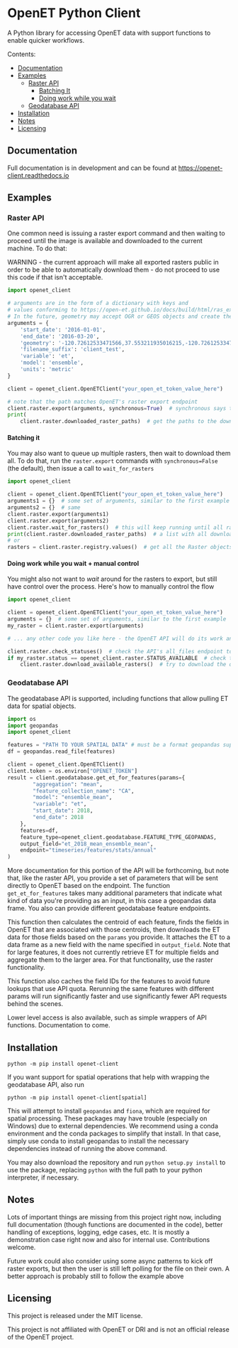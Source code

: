 # OpenET Python Client

A Python library for accessing OpenET data with support functions to enable quicker workflows.

Contents:
* [Documentation](#documentation)
* [Examples](#examples)
    * [Raster API](#raster-api)
        * [Batching It](#batching-it)
        * [Doing work while you wait](#doing-work-while-you-wait--manual-control)
    * [Geodatabase API](#geodatabase-api)
* [Installation](#installation)
* [Notes](#notes)
* [Licensing](#licensing)

## Documentation
Full documentation is in development and can be found at https://openet-client.readthedocs.io

## Examples

### Raster API
One common need is issuing a raster export command and then waiting to proceed until the
image is available and downloaded to the current machine. To do that:

WARNING - the current approach will make all exported rasters public in order
to be able to automatically download them - do not proceed to use this code if that isn't
acceptable.

```python
import openet_client

# arguments are in the form of a dictionary with keys and
# values conforming to https://open-et.github.io/docs/build/html/ras_export.html
# In the future, geometry may accept OGR or GEOS objects and create the string itself
arguments = {
    'start_date': '2016-01-01',
    'end_date': '2016-03-20',
    'geometry': '-120.72612533471566,37.553211935016215,-120.72612533471566,37.474782294423676,-120.59703597924691,37.474782294423676,-120.59703597924691,37.553211935016215',
    'filename_suffix': 'client_test',
    'variable': 'et',
    'model': 'ensemble',
    'units': 'metric'
}

client = openet_client.OpenETClient("your_open_et_token_value_here")

# note that the path matches OpenET's raster export endpoint
client.raster.export(arguments, synchronous=True)  # synchronous says to wait for it to download before proceeding
print(
    client.raster.downloaded_raster_paths)  # get the paths to the downloaded rasters (will be a list, even for a single raster)
```

#### Batching it
You may also want to queue up multiple rasters, then wait to download them all. To do that,
run the `raster.export` commands with `synchronous=False` (the default), then
issue a call to `wait_for_rasters`

```python
import openet_client

client = openet_client.OpenETClient("your_open_et_token_value_here")
arguments1 = {}  # some set of arguments, similar to the first example
arguments2 = {}  # same
client.raster.export(arguments1)
client.raster.export(arguments2)
client.raster.wait_for_rasters()  # this will keep running until all rasters are downloaded - it will wait up to a day by default, but that's configurable by providing a `max_time` argument in seconds
print(client.raster.downloaded_raster_paths)  # a list with all downloaded rasters
# or
rasters = client.raster.registry.values()  # get all the Raster objects including remote URLs and local paths
```

#### Doing work while you wait + manual control
You might also not want to *wait* around for the rasters to export, but still have control over the process. Here's how
to manually control the flow

```python
import openet_client

client = openet_client.OpenETClient("your_open_et_token_value_here")
arguments = {}  # some set of arguments, similar to the first example
my_raster = client.raster.export(arguments)

# ... any other code you like here - the OpenET API will do its work and make the raster ready - or not, depending on your place in their queue ...

client.raster.check_statuses()  # check the API's all_files endpoint to see which rasters are ready
if my_raster.status == openet_client.raster.STATUS_AVAILABLE  # check that the raster we want is now ready
    client.raster.download_available_rasters()  # try to download the ones that are ready and not yet downloaded (from this session)
```

### Geodatabase API
The geodatabase API is supported, including functions that allow pulling ET data for spatial objects.
```python
import os
import geopandas
import openet_client

features = "PATH TO YOUR SPATIAL DATA" # must be a format geopandas supports, which is most spatial data
df = geopandas.read_file(features)

client = openet_client.OpenETClient()
client.token = os.environ["OPENET_TOKEN"]
result = client.geodatabase.get_et_for_features(params={
        "aggregation": "mean",
        "feature_collection_name": "CA",
        "model": "ensemble_mean",
        "variable": "et",
        "start_date": 2018,
        "end_date": 2018
    },
    features=df,
    feature_type=openet_client.geodatabase.FEATURE_TYPE_GEOPANDAS,
    output_field="et_2018_mean_ensemble_mean",
    endpoint="timeseries/features/stats/annual"
)
```

More documentation for this portion of the API will be forthcoming, but note that, like the raster API, you provide a set of
parameters that will be sent directly to OpenET based on the endpoint. The function `get_et_for_features` takes many additional
parameters that indicate what kind of data you're providing as an input, in this case a geopandas data frame.
You also can provide different geodatabase feature endpoints.

This function then calculates the centroid of each feature, finds the fields in OpenET that are associated with those centroids,
then downloads the ET data for those fields based on the `params` you provide. It attaches the ET
to a data frame as a new field with the name specified in `output_field`. Note that for large features, it does not currently
retrieve ET for multiple fields and aggregate them to the larger area. For that functionality, use the raster functionality.

This function also caches the field IDs for the features to avoid future lookups that use API quota. Rerunning the
same features with different params will run significantly faster and use significantly fewer API requests behind the scenes.

Lower level access is also available, such as simple wrappers of API functions. Documentation to come.

## Installation
```shell
python -m pip install openet-client
```

If you want support for spatial operations that help with wrapping the geodatabase API, also run
```shell
python -m pip install openet-client[spatial]
```
This will attempt to install `geopandas` and `fiona`, which are required for spatial processing. These packages may have trouble (especially on Windows) due to external dependencies. We recommend using a conda environment and the conda packages to simplify that install. In that case, simply use conda to install geopandas to install the necessary dependencies instead of running the above command.

You may also download the repository
and run `python setup.py install` to use the package, replacing
`python` with the full path to your python interpreter, if necessary.

## Notes
Lots of important things are missing from this project right now, including full documentation (though functions are documented
in the code), better handling of exceptions, logging, edge cases, etc. It is mostly a demonstration case right now and also for internal use. Contributions welcome.

Future work could also consider using some async patterns to kick off raster exports, but then the user is still left polling
for the file on their own. A better approach is probably still to follow the example above

## Licensing
This project is released under the MIT license.

This project is not affiliated with OpenET or DRI and is not an official release of the OpenET project.